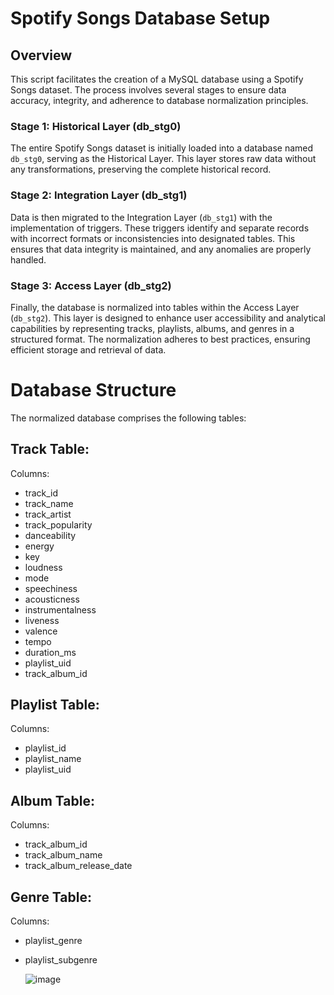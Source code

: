 # Spotify Songs Database Setup

## Overview

This script facilitates the creation of a MySQL database using a Spotify Songs dataset. The process involves several stages to ensure data accuracy, integrity, and adherence to database normalization principles.

### Stage 1: Historical Layer (db_stg0)

The entire Spotify Songs dataset is initially loaded into a database named `db_stg0`, serving as the Historical Layer. This layer stores raw data without any transformations, preserving the complete historical record.

### Stage 2: Integration Layer (db_stg1)

Data is then migrated to the Integration Layer (`db_stg1`) with the implementation of triggers. These triggers identify and separate records with incorrect formats or inconsistencies into designated tables. This ensures that data integrity is maintained, and any anomalies are properly handled.

### Stage 3: Access Layer (db_stg2)

Finally, the database is normalized into tables within the Access Layer (`db_stg2`). This layer is designed to enhance user accessibility and analytical capabilities by representing tracks, playlists, albums, and genres in a structured format. The normalization adheres to best practices, ensuring efficient storage and retrieval of data.

# Database Structure

The normalized database comprises the following tables:

## Track Table:

Columns:
- track_id
- track_name
- track_artist
- track_popularity
- danceability
- energy
- key
- loudness
- mode
- speechiness
- acousticness
- instrumentalness
- liveness
- valence
- tempo
- duration_ms
- playlist_uid
- track_album_id

## Playlist Table:

Columns:
- playlist_id
- playlist_name
- playlist_uid

## Album Table:

Columns:
- track_album_id
- track_album_name
- track_album_release_date

## Genre Table:

Columns:
- playlist_genre
- playlist_subgenre

  ![image](https://github.com/Redgerd/Spotify-Database/assets/117646793/df56e477-c9dd-40dd-93e3-c4852b4623ca)
